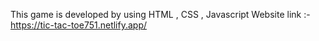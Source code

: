 This game is developed by using HTML , CSS , Javascript
Website link :-https://tic-tac-toe751.netlify.app/
